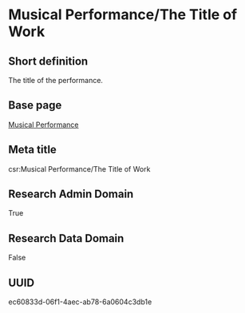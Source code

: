 # Musical Performance/The Title of Work
## Short definition
The title of the performance.
## Base page
[Musical Performance](https://github.com/EuroCRIS/CASRAI-Dictionairies/blob/main/Objects/Musical%20Performance.md)
## Meta title
csr:Musical Performance/The Title of Work
## Research Admin Domain
True
## Research Data Domain
False
## UUID
ec60833d-06f1-4aec-ab78-6a0604c3db1e
